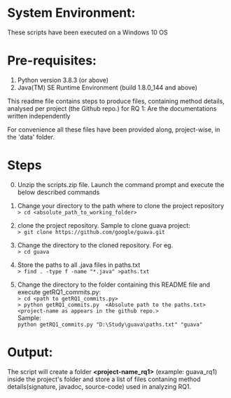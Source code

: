 # System Environment:        
These scripts have been executed on a Windows 10 OS       
       
# Pre-requisites:       
1.  Python version 3.8.3 (or above)       
2.  Java(TM) SE Runtime Environment (build 1.8.0_144 and above)       
       
This readme file contains steps to produce files, containing method details, analysed per project (the Github repo.) for RQ 1: Are the documentations written independently       
       
For convenience all these files have been provided along, project-wise, in the 'data' folder.       
       
# Steps       
0.	Unzip the scripts.zip file. Launch the command prompt and execute the below described commands       
       
1.	Change your directory to the path where to clone the project repository       
`> cd <absolute_path_to_working_folder>`       
       
2.	clone the project repository. Sample to clone guava project:        
`> git clone https://github.com/google/guava.git`       
       
3.	Change the directory to the cloned repository. For eg.        
`> cd guava`       
       
4.	Store the paths to all .java files in paths.txt       
`> find . -type f -name "*.java" >paths.txt`       
       
5.	Change the directory to the folder containing this README file and execute getRQ1_commits.py:       
`> cd <path to getRQ1_commits.py>`       
`> python getRQ1_commits.py  <Absolute path to the paths.txt> <project-name as appears in the github repo.>`    
Sample:        
`python getRQ1_commits.py "D:\Study\guava\paths.txt" "guava"`       
       
# Output: 
The script will create a folder **<project-name_rq1>** (example: guava_rq1) inside the project's folder and store a list of files contaning method details(signature, javadoc, source-code) used in analyzing RQ1.